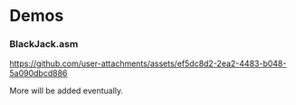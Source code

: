 # Demos

### BlackJack.asm
https://github.com/user-attachments/assets/ef5dc8d2-2ea2-4483-b048-5a090dbcd886

More will be added eventually.
